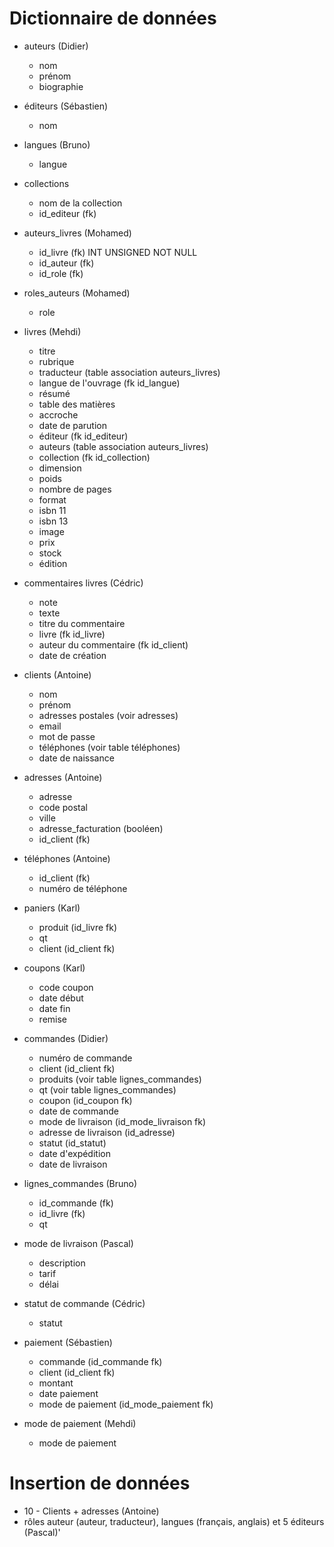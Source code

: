 # Dictionnaire de données


- auteurs (Didier)
    - nom
    - prénom
    - biographie
    
- éditeurs (Sébastien)
    - nom
    
- langues (Bruno)
    - langue
    
- collections
    - nom de la collection
    - id_editeur (fk)
   
- auteurs_livres (Mohamed)
    - id_livre (fk) INT UNSIGNED NOT NULL
    - id_auteur (fk)
    - id_role (fk)

- roles_auteurs (Mohamed)
    - role

- livres (Mehdi)
    - titre
    - rubrique 
    - traducteur (table association auteurs_livres)
    - langue de l'ouvrage (fk id_langue)
    - résumé
    - table des matières
    - accroche
    - date de parution
    - éditeur (fk id_editeur)
    - auteurs (table association auteurs_livres)
    - collection (fk id_collection)
    - dimension
    - poids
    - nombre de pages
    - format 
    - isbn 11
    - isbn 13
    - image
    - prix
    - stock
    - édition
    
- commentaires livres (Cédric)
    - note
    - texte
    - titre du commentaire
    - livre (fk id_livre)
    - auteur du commentaire (fk id_client)
    - date de création
    
- clients (Antoine)
    - nom
    - prénom
    - adresses postales (voir adresses)
    - email
    - mot de passe
    - téléphones (voir table téléphones)
    - date de naissance
 
- adresses (Antoine)
    - adresse
    - code postal
    - ville
    - adresse_facturation (booléen)
    - id_client (fk)
    
- téléphones (Antoine)
    - id_client (fk)
    - numéro de téléphone
    
- paniers   (Karl)
    - produit (id_livre fk)
    - qt
    - client (id_client fk)
    
- coupons (Karl)
    - code coupon
    - date début
    - date fin
    - remise
    
- commandes (Didier)
    - numéro de commande
    - client (id_client fk)
    - produits (voir table lignes_commandes)
    - qt (voir table lignes_commandes)
    - coupon (id_coupon fk)
    - date de commande
    - mode de livraison (id_mode_livraison fk)
    - adresse de livraison (id_adresse)
    - statut (id_statut)
    - date d'expédition
    - date de livraison
    
- lignes_commandes (Bruno)
    - id_commande (fk)
    - id_livre (fk)
    - qt
   
- mode de livraison (Pascal)
    - description
    - tarif
    - délai
    
- statut de commande (Cédric)
    - statut
   
- paiement (Sébastien)
    - commande (id_commande fk)
    - client (id_client fk)
    - montant
    - date paiement
    - mode de paiement (id_mode_paiement fk)
    
- mode de paiement (Mehdi)
    - mode de paiement
    
# Insertion de données

- 10 - Clients + adresses (Antoine)
- rôles auteur (auteur, traducteur), langues (français, anglais) et 5 éditeurs (Pascal)'
    
    
    
